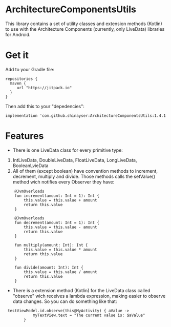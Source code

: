 # ArchitectureComponentsUtils

This library contains a set of utility classes and extension methods (Kotlin) to use with the Architecture Components (currently, only LiveData) libraries for Android.

# Get it

Add to your Gradle file:

    repositories {
      maven {
         url "https://jitpack.io"
      }
    }       


Then add this to your "depedencies":
   
    implementation 'com.github.shinayser:ArchitectureComponentsUtils:1.4.1


# Features

- There is one LiveData class for every primitive type:
1. IntLiveData, DoubleLiveData, FloatLiveData, LongLiveData, BooleanLvieData
2. All of them (except boolean) have convention methods to increment, decrement, multiply and divide. Those methods calls the setValue() method wich notifies every Observer they have:
```
    @JvmOverloads
    fun increment(amount: Int = 1): Int {
        this.value = this.value + amount
        return this.value
    }

    @JvmOverloads
    fun decrement(amount: Int = 1): Int {
        this.value = this.value - amount
        return this.value
    }

    fun multiply(amount: Int): Int {
        this.value = this.value * amount
        return this.value
    }

    fun divide(amount: Int): Int {
        this.value = this.value / amount
        return this.value
    }
```
    
- There is a extension method (Kotlin) for the LiveData class called "observe" wich receives a lambda expression, making easier to observe data changes. So you can do something like that:
```
 testViewModel.id.observe(this@MyActivity) { aValue ->
            myTextView.text = "The current value is: $aValue"
        }
```

